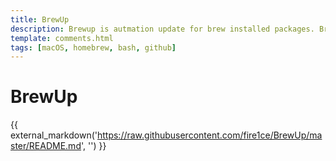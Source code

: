 ```yaml
---
title: BrewUp
description: Brewup is autmation update for brew installed packages. Brewup uses GitHub as a "backup" of a config file which contains all installed Taps, Formulas, Casks and App Store Apps at your macOS.
template: comments.html
tags: [macOS, homebrew, bash, github]
---
```


# BrewUp

<style>
  .md-typeset img {
    display: inline;
</style>

{{ external_markdown('https://raw.githubusercontent.com/fire1ce/BrewUp/master/README.md', '') }}
